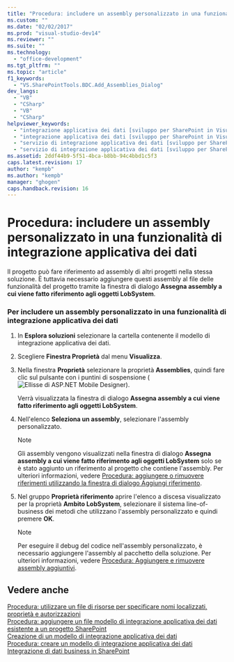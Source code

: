 ```yaml
---
title: "Procedura: includere un assembly personalizzato in una funzionalit&#224; di integrazione applicativa dei dati"
ms.custom: ""
ms.date: "02/02/2017"
ms.prod: "visual-studio-dev14"
ms.reviewer: ""
ms.suite: ""
ms.technology: 
  - "office-development"
ms.tgt_pltfrm: ""
ms.topic: "article"
f1_keywords: 
  - "VS.SharePointTools.BDC.Add_Assemblies_Dialog"
dev_langs: 
  - "VB"
  - "CSharp"
  - "VB"
  - "CSharp"
helpviewer_keywords: 
  - "integrazione applicativa dei dati [sviluppo per SharePoint in Visual Studio], aggiungere riferimenti"
  - "integrazione applicativa dei dati [sviluppo per SharePoint in Visual Studio], assembly personalizzato"
  - "servizio di integrazione applicativa dei dati [sviluppo per SharePoint in Visual Studio], aggiungere riferimenti"
  - "servizio di integrazione applicativa dei dati [sviluppo per SharePoint in Visual Studio], assembly personalizzato"
ms.assetid: 2ddf44b9-5f51-4bca-b8bb-94c4bbd1c5f3
caps.latest.revision: 17
author: "kempb"
ms.author: "kempb"
manager: "ghogen"
caps.handback.revision: 16
---
```

# Procedura: includere un assembly personalizzato in una funzionalit&#224; di integrazione applicativa dei dati
  Il progetto può fare riferimento ad assembly di altri progetti nella stessa soluzione.  È tuttavia necessario aggiungere questi assembly al file delle funzionalità del progetto tramite la finestra di dialogo **Assegna assembly a cui viene fatto riferimento agli oggetti LobSystem**.  
  
### Per includere un assembly personalizzato in una funzionalità di integrazione applicativa dei dati  
  
1.  In **Esplora soluzioni** selezionare la cartella contenente il modello di integrazione applicativa dei dati.  
  
2.  Scegliere **Finestra Proprietà** dal menu **Visualizza**.  
  
3.  Nella finestra **Proprietà** selezionare la proprietà **Assemblies**, quindi fare clic sul pulsante con i puntini di sospensione \(![Ellisse di ASP.NET Mobile Designer](~/sharepoint/media/mwellipsis.gif "Ellisse di ASP.NET Mobile Designer")\).  
  
     Verrà visualizzata la finestra di dialogo **Assegna assembly a cui viene fatto riferimento agli oggetti LobSystem**.  
  
4.  Nell'elenco **Seleziona un assembly**, selezionare l'assembly personalizzato.  
  
    > [!NOTE]  
    >  Gli assembly vengono visualizzati nella finestra di dialogo **Assegna assembly a cui viene fatto riferimento agli oggetti LobSystem** solo se è stato aggiunto un riferimento al progetto che contiene l'assembly.  Per ulteriori informazioni, vedere [Procedura: aggiungere o rimuovere riferimenti utilizzando la finestra di dialogo Aggiungi riferimento](http://msdn.microsoft.com/it-it/3bd75d61-f00c-47c0-86a2-dd1f20e231c9).  
  
5.  Nel gruppo **Proprietà riferimento** aprire l'elenco a discesa visualizzato per la proprietà **Ambito LobSystem**, selezionare il sistema line\-of\-business dei metodi che utilizzano l'assembly personalizzato e quindi premere **OK**.  
  
    > [!NOTE]  
    >  Per eseguire il debug del codice nell'assembly personalizzato, è necessario aggiungere l'assembly al pacchetto della soluzione.  Per ulteriori informazioni, vedere [Procedura: Aggiungere e rimuovere assembly aggiuntivi](../sharepoint/how-to-add-and-remove-additional-assemblies.md).  
  
## Vedere anche  
 [Procedura: utilizzare un file di risorse per specificare nomi localizzati, proprietà e autorizzazioni](../sharepoint/how-to-use-a-resource-file-to-specify-localized-names-properties-and-permissions.md)   
 [Procedura: aggiungere un file modello di integrazione applicativa dei dati esistente a un progetto SharePoint](../sharepoint/how-to-add-an-existing-bdc-model-file-to-a-sharepoint-project.md)   
 [Creazione di un modello di integrazione applicativa dei dati](../sharepoint/creating-a-business-data-connectivity-model.md)   
 [Procedura: creare un modello di integrazione applicativa dei dati](../sharepoint/how-to-create-a-bdc-model.md)   
 [Integrazione di dati business in SharePoint](../sharepoint/integrating-business-data-into-sharepoint.md)  
  
  